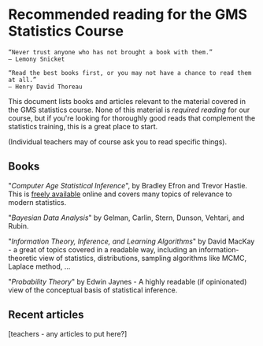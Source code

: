 # Recommended reading for the GMS Statistics Course

    “Never trust anyone who has not brought a book with them.”
    – Lemony Snicket

    “Read the best books first, or you may not have a chance to read them at all.”
    – Henry David Thoreau




This document lists books and articles relevant to the material covered in the GMS statistics course.
None of this material is *required reading* for our course, but if you're looking for thoroughly good
reads that complement the statistics training, this is a great place to start.

(Individual teachers may of course ask you to read specific things).

## Books

"*Computer Age Statistical Inference*", by Bradley Efron and Trevor Hastie.  This is [freely available](http://web.stanford.edu/~hastie/CASI/) online and covers many topics of relevance to modern statistics.

"*Bayesian Data Analysis*" by Gelman, Carlin, Stern, Dunson, Vehtari, and Rubin.

"*Information Theory, Inference, and Learning Algorithms*" by David MacKay - a great of topics covered in a readable way, including an information-theoretic view of statistics, distributions, sampling algorithms like MCMC, Laplace method, ... 

"*Probability Theory*" by Edwin Jaynes - A highly readable (if opinionated) view of the conceptual basis of statistical inference.

## Recent articles

[teachers - any articles to put here?]
